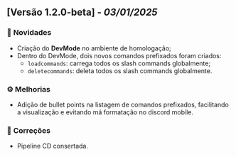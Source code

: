 ## [Versão 1.2.0-beta] - _03/01/2025_

### 🚀 **Novidades**

- Criação do **DevMode** no ambiente de homologação;
- Dentro do DevMode, dois novos comandos prefixados foram criados:
  - `loadcommands`: carrega todos os slash commands globalmente;
  - `deletecommands`: deleta todos os slash commands globalmente.

### ⚙️ **Melhorias**

- Adição de bullet points na listagem de comandos prefixados, facilitando a visualização e evitando má formatação no discord mobile.

### 🐛 **Correções**

- Pipeline CD consertada.
